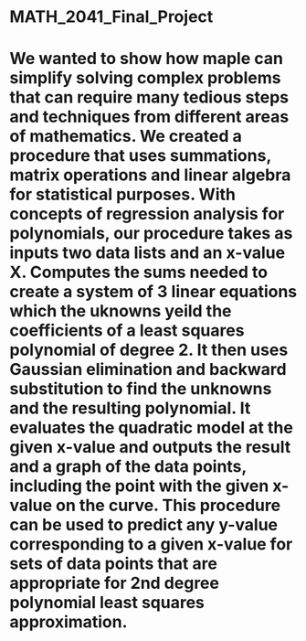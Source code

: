# MATH_2041_Final_Project
# We wanted to show how maple can simplify solving complex problems that can require many tedious steps and techniques from different areas of mathematics. We created a procedure that uses summations, matrix operations and linear algebra for statistical purposes. With concepts of regression analysis for polynomials, our procedure takes as inputs two data lists and an x-value X. Computes the sums needed to create a system of 3 linear equations which the uknowns yeild the coefficients of a least squares polynomial of degree 2. It then uses Gaussian elimination and backward substitution to find the unknowns and the resulting polynomial. It evaluates the quadratic model at the given x-value and outputs the result and a graph of the data points, including the point with the given x-value on the curve. This procedure can be used to predict any y-value corresponding to a given x-value for sets of data points that are appropriate for 2nd degree polynomial least squares approximation.
